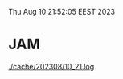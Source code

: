 Thu Aug 10 21:52:05 EEST 2023
# JAM
<a href='./cache/202308/10_21.log'>./cache/202308/10_21.log</a>
